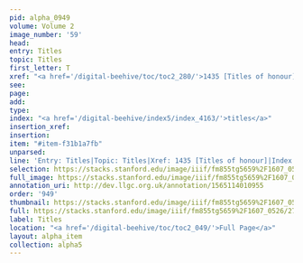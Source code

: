 ```yaml
---
pid: alpha_0949
volume: Volume 2
image_number: '59'
head: 
entry: Titles
topic: Titles
first_letter: T
xref: "<a href='/digital-beehive/toc/toc2_280/'>1435 [Titles of honour]</a>"
see: 
page: 
add: 
type: 
index: "<a href='/digital-beehive/index5/index_4163/'>titles</a>"
insertion_xref: 
insertion: 
item: "#item-f31b1a7fb"
unparsed: 
line: 'Entry: Titles|Topic: Titles|Xref: 1435 [Titles of honour]|Index: titles|#item-f31b1a7fb'
selection: https://stacks.stanford.edu/image/iiif/fm855tg5659%2F1607_0526/272,779,3128,450/full/0/default.jpg
full_image: https://stacks.stanford.edu/image/iiif/fm855tg5659%2F1607_0526/full/full/0/default.jpg
annotation_uri: http://dev.llgc.org.uk/annotation/1565114010955
order: '949'
thumbnail: https://stacks.stanford.edu/image/iiif/fm855tg5659%2F1607_0526/272,779,600,180/250,/0/default.jpg
full: https://stacks.stanford.edu/image/iiif/fm855tg5659%2F1607_0526/272,779,3128,450/full/0/default.jpg
label: Titles
location: "<a href='/digital-beehive/toc/toc2_049/'>Full Page</a>"
layout: alpha_item
collection: alpha5
---
```

